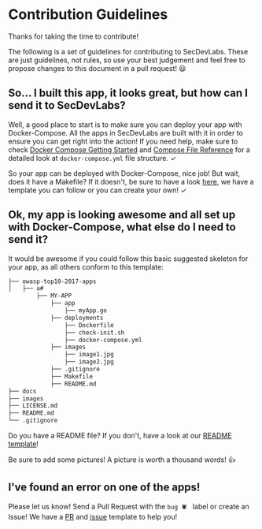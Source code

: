 # Contribution Guidelines

Thanks for taking the time to contribute!

The following is a set of guidelines for contributing to SecDevLabs. These are just guidelines, not rules, so use your best judgement and feel free to propose changes to this document in a pull request! 😃

## So... I built this app, it looks great, but how can I send it to SecDevLabs?

Well, a good place to start is to make sure you can deploy your app with Docker-Compose. All the apps in SecDevLabs are built with it in order to ensure you can get right into the action! If you need help, make sure to check [Docker Compose Getting Started][6] and [Compose File Reference][7] for a detailed look at `docker-compose.yml` file structure. ✓

So your app can be deployed with Docker-Compose, nice job! But wait, does it have a Makefile? If it doesn't, be sure to have a look [here][1], we have a template you can follow or you can create your own! ✓

## Ok, my app is looking awesome and all set up with Docker-Compose, what else do I need to send it?

It would be awesome if you could follow this basic suggested skeleton for your app, as all others conform to this template:

```bash
├── owasp-top10-2017-apps
│   ├── a#
        ├── MY-APP
            ├── app
                ├── myApp.go
            ├── deployments
                ├── Dockerfile
                ├── check-init.sh
                ├── docker-compose.yml
            ├── images
                ├── image1.jpg
                ├── image2.jpg
            ├── .gitignore
            ├── Makefile
            ├── README.md
├── docs
├── images
├── LICENSE.md
├── README.md
└── .gitignore
```

Do you have a README file? If you don't, have a look at our [README template][3]!

Be sure to add some pictures! A picture is worth a thousand words! 👍

## I've found an error on one of the apps!

Please let us know! Send a Pull Request with the `bug 🕷 ` label or create an Issue! We have a [PR][4] and [issue][5] template to help you!

[1]:/docs/Makefile
[3]:/docs/README_Template.md
[4]:/docs/PR_Template.md
[5]:/docs/Issue_Template.md
[6]:https://docs.docker.com/compose/gettingstarted/
[7]:https://docs.docker.com/compose/compose-file/
